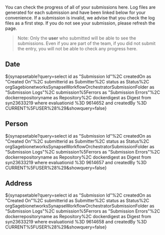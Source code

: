 
You can check the progress of all of your submissions here. Log files are generated for each submission and have been linked below for your convenience. If a submission is invalid, we advise that you check the log files as a first step.
If you do not see your submission, please refresh the page.

> Note: Only the **user** who submitted will be able to see the submissions.  Even if you are part of the team, if you did not submit the entry, you will not be able to check any progress here.

## Date
${synapsetable?query=select id as "Submission Id"%2C createdOn as "Created On"%2C submitterid as Submitter%2C status as Status%2C orgSagebionetworksSynapseWorkflowOrchestratorSubmissionFolder as "Submission Logs"%2C submission%5Ferrors as "Submission Errors"%2C dockerrepositoryname as Repository%2C dockerdigest as Digest  from  syn23633219 where evaluationid %3D 9614652 and createdBy %3D CURRENT%5FUSER%28%29&showquery=false}

## Person
${synapsetable?query=select id as "Submission Id"%2C createdOn as "Created On"%2C submitterid as Submitter%2C status as Status%2C orgSagebionetworksSynapseWorkflowOrchestratorSubmissionFolder as "Submission Logs"%2C submission%5Ferrors as "Submission Errors"%2C dockerrepositoryname as Repository%2C dockerdigest as Digest from  syn23633219 where evaluationid %3D 9614657 and createdBy %3D CURRENT%5FUSER%28%29&showquery=false}

## Address
${synapsetable?query=select id as "Submission Id"%2C createdOn as "Created On"%2C submitterid as Submitter%2C status as Status%2C orgSagebionetworksSynapseWorkflowOrchestratorSubmissionFolder as "Submission Logs"%2C submission%5Ferrors as "Submission Errors"%2C dockerrepositoryname as Repository%2C dockerdigest as Digest from  syn23633219 where evaluationid %3D 9614658 and createdBy %3D CURRENT%5FUSER%28%29&showquery=false}
